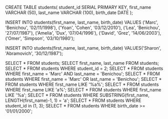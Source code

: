 CREATE TABLE students(
student_id SERIAL PRIMARY KEY,
first_name VARCHAR (50),
last_name VARCHAR (100),
birth_date DATE
);

INSERT INTO students(first_name, last_name, birth_date)
VALUES
    ('Marc', 'Benichou', '02/11/1998'),
    ('Yoan', 'Cohen', '03/12/2010'),
	('Lea', 'Benichou', '27/07/1987'),
	('Amelia', 'Dux', '07/04/1996'),
	('David', 'Grez', '14/06/2003'),
	('Omer', 'Simpson', '03/10/1980');

INSERT INTO students(first_name, last_name, birth_date)
VALUES('Sharon', 'Abramovich', '30/12/1987');

SELECT * FROM students;
SELECT first_name, last_name FROM students;
SELECT * FROM students WHERE student_id = 2;
SELECT * FROM students WHERE first_name = 'Marc' AND last_name = 'Benichou';
SELECT * FROM students WHERE first_name = 'Marc' OR last_name = 'Benichou';
SELECT * FROM students WHERE first_name LIKE '%a%';
SELECT * FROM students WHERE first_name LIKE 'a%';
SELECT * FROM students WHERE first_name LIKE '%a';
SELECT * FROM students WHERE SUBSTRING(first_name, LENGTH(first_name)-1, 1) = 'a';
SELECT * FROM students WHERE student_id in (1, 3);
SELECT * FROM students WHERE birth_date >= '01/01/2000';